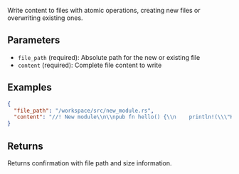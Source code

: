 Write content to files with atomic operations, creating new files or overwriting existing ones.

## Parameters

- `file_path` (required): Absolute path for the new or existing file
- `content` (required): Complete file content to write

## Examples

```json
{
  "file_path": "/workspace/src/new_module.rs",
  "content": "//! New module\\n\\npub fn hello() {\\n    println!(\\\"Hello, world!\\\");\\n}"
}
```

## Returns

Returns confirmation with file path and size information.
